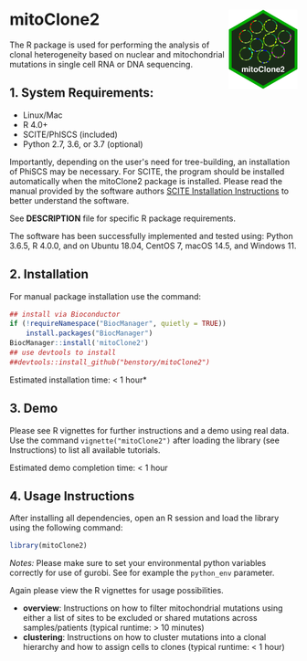 # mitoClone2 <img src='man/figures/logo.png' align="right" height="139" />

The R package is used for performing the analysis of clonal heterogeneity based on nuclear and mitochondrial mutations in single cell RNA or DNA sequencing.

## 1. System Requirements:
   - Linux/Mac
   - R 4.0+
   - SCITE/PhISCS (included)
   - Python 2.7, 3.6, or 3.7 (optional)
   
Importantly, depending on the user's need for tree-building, an installation of PhiSCS may be necessary. For SCITE, the program should be installed automatically when the mitoClone2 package is installed. Please read the manual provided by the software authors [SCITE Installation Instructions](https://github.com/cbg-ethz/SCITE) to better understand the software.

See **DESCRIPTION** file for specific R package requirements.

The software has been successfully implemented and tested using: Python 3.6.5, R 4.0.0, and on Ubuntu 18.04, CentOS 7, macOS 14.5, and Windows 11.

## 2. Installation
For manual package installation use the command:

``` r
## install via Bioconductor
if (!requireNamespace("BiocManager", quietly = TRUE))
    install.packages("BiocManager")
BiocManager::install('mitoClone2')
## use devtools to install
##devtools::install_github("benstory/mitoClone2")

```

Estimated installation time: < 1 hour*

## 3. Demo

Please see R vignettes for further instructions and a demo using real data. Use the command `vignette("mitoClone2")` after loading the library (see Instructions) to list all available tutorials.

Estimated demo completion time: < 1 hour

## 4. Usage Instructions

After installing all dependencies, open an R session and load the library using the following command:

``` r
library(mitoClone2)
```

*Notes:*
Please make sure to set your environmental python variables correctly for use of gurobi. See for example the `python_env` parameter.

Again please view the R vignettes for usage possibilities.

   - **overview**: Instructions on how to filter mitochondrial mutations using either a list of sites to be excluded or shared mutations across samples/patients (typical runtime: > 10 minutes)
   - **clustering**: Instructions on how to cluster mutations into a clonal hierarchy and how to assign cells to clones (typical runtime: < 1 hour)


